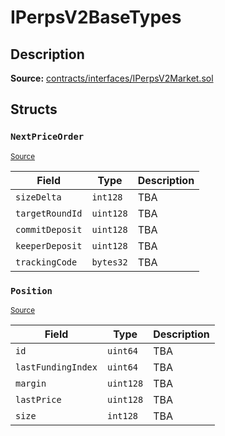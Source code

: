 # IPerpsV2BaseTypes

## Description

**Source:** [contracts/interfaces/IPerpsV2Market.sol](https://github.com/Synthetixio/synthetix/tree/v2.79.1/contracts/interfaces/IPerpsV2Market.sol)

## Structs

### `NextPriceOrder`

<sub>[Source](https://github.com/Synthetixio/synthetix/tree/v2.79.1/contracts/interfaces/IPerpsV2Market.sol#L29)</sub>

| Field           | Type      | Description |
| --------------- | --------- | ----------- |
| `sizeDelta`     | `int128`  | TBA         |
| `targetRoundId` | `uint128` | TBA         |
| `commitDeposit` | `uint128` | TBA         |
| `keeperDeposit` | `uint128` | TBA         |
| `trackingCode`  | `bytes32` | TBA         |

### `Position`

<sub>[Source](https://github.com/Synthetixio/synthetix/tree/v2.79.1/contracts/interfaces/IPerpsV2Market.sol#L20)</sub>

| Field              | Type      | Description |
| ------------------ | --------- | ----------- |
| `id`               | `uint64`  | TBA         |
| `lastFundingIndex` | `uint64`  | TBA         |
| `margin`           | `uint128` | TBA         |
| `lastPrice`        | `uint128` | TBA         |
| `size`             | `int128`  | TBA         |
